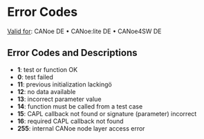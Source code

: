 # Error Codes

[Valid for](../../../Shared/FeatureAvailability.md):  CANoe DE • CANoe:lite DE • CANoe4SW DE

## Error Codes and Descriptions

- **1**: test or function OK
- **0**: test failed
- **11**: previous initialization lackingö
- **12**: no data available
- **13**: incorrect parameter value
- **14**: function must be called from a test case
- **15**: CAPL callback not found or signature (parameter) incorrect
- **16**: required CAPL callback not found
- **255**: internal CANoe node layer access error
